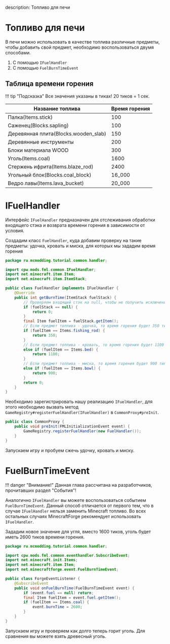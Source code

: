 description: Топливо для печи

# Топливо для печи

В печи можно использовать в качестве топлива различные предметы, чтобы добавить свой предмет, необходимо воспользоваться
двумя способами.

1. С помощью `IFuelHandler`
2. С помощью `FuelBurnTimeEvent`

## Таблица времени горения

!!! tip "Подсказка"
    Все значения указаны в тиках! 20 тиков = 1 сек.

| Название топлива                     | Время горения |
|--------------------------------------|---------------|
| Палка(Items.stick)                   | 100           |
| Саженец(Blocks.sapling)              | 100           |
| Деревянная плита(Blocks.wooden_slab) | 150           |
| Деревянные инструменты               | 200           |
| Блоки материала WOOD                 | 300           |
| Уголь(Items.coal)                    | 1600          |
| Стержень ифрита(Items.blaze_rod)     | 2400          |
| Угольный блок(Blocks.coal_block)     | 16_000        |
| Ведро лавы(Items.lava_bucket)        | 20_000        |

# IFuelHandler

Интерфейс `IFuelHandler` предназначен для отслеживания обработки входящего стэка и 
возврата времени горения в зависимости от условия.

Создадим класс `FuelHandler`, куда добавим проверку на такие предметы: удочка, кровать и миска, для которых мы зададим
время горения

```java
package ru.mcmodding.tutorial.common.handler;

import cpw.mods.fml.common.IFuelHandler;
import net.minecraft.item.Item;
import net.minecraft.item.ItemStack;

public class FuelHandler implements IFuelHandler {
    @Override
    public int getBurnTime(ItemStack fuelStack) {
        // Проверяем входящий стэк на null, чтобы не получить исключение NullPointerException
        if (fuelStack == null) {
            return 0;
        }
        final Item fuelItem = fuelStack.getItem();
        // Если предмет топлива - удочка, то время горения будет 350 тиков
        if (fuelItem == Items.fishing_rod) {
            return 350;
        } 
        // Если предмет топлива - кровать, то время горения будет 1100 тиков
        else if (fuelItem == Items.bed) {
            return 1100;
        } 
        // Если предмет топлива - миска, то время горения будет 900 тиков
        else if (fuelItem == Items.bowl) {
            return 900;
        }
        return 0;
    }
}
```

Необходимо зарегистрировать нашу реализацию `IFuelHandler`, для этого необходимо 
вызвать метод `GameRegistry#registerFuelHandler(IFuelHandler)` в `CommonProxy#preInit`.

```java
public class CommonProxy {
    public void preInit(FMLInitializationEvent event) {
        GameRegistry.registerFuelHandler(new FuelHandler());
    }
}
```

Запускаем игру и пробуем сжечь удочку, кровать и миску.

# FuelBurnTimeEvent

!!! danger "Внимание!"
    Данная глава рассчитана на разработчиков, прочитавших раздел "События"!

Аналогично `IFuelHandler` вы можете воспользоваться событием `FuelBurnTimeEvent`. Данный способ отличается от первого
тем, что в случае `IFuelHandler` нельзя заменить Minecraft топливо. Во всех остальных случаях MinecraftForge рекомендует
использовать `IFuelHandler`.

Зададим новое значение для угля, вместо 1600 тиков, уголь будет иметь 2600 тиков времени горения.

```java
package ru.mcmodding.tutorial.common.handler;

import cpw.mods.fml.common.eventhandler.SubscribeEvent;
import net.minecraft.init.Items;
import net.minecraft.item.Item;
import net.minecraftforge.event.FuelBurnTimeEvent;

public class ForgeEventListener {
    @SubscribeEvent
    public void onFuelBurnTime(FuelBurnTimeEvent event) {
        if (event.fuel == null) return;
        final Item fuelItem = event.fuel.getItem();
        if (fuelItem == Items.coal) {
            event.burnTime = 2600;
        }
    }
}
```

Запускаем игру и проверяем как долго теперь горит уголь. Для сравнения вы можете взять древесный уголь.
